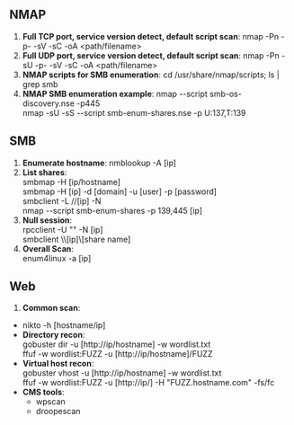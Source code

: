 ## NMAP
1) **Full TCP port, service version detect, default script scan**: nmap -Pn -p- -sV -sC <IP> -oA <path/filename>    
2) **Full UDP port, service version detect, default script scan**: nmap -Pn -sU -p- -sV -sC <IP> -oA <path/filename>    
3) **NMAP scripts for SMB enumeration**: cd /usr/share/nmap/scripts; ls |  grep smb    
4) **NMAP SMB enumeration example**: nmap --script smb-os-discovery.nse -p445 <target>    
                                     nmap -sU -sS --script smb-enum-shares.nse -p U:137,T:139 <host>    
## SMB
1) **Enumerate hostname**: nmblookup -A [ip]    
2) **List shares**:    
      smbmap -H [ip/hostname]    
      smbmap -H [ip] -d [domain] -u [user] -p [password]    
      smbclient -L //[ip] -N    
      nmap --script smb-enum-shares -p 139,445 [ip]    
3) **Null session**:    
      rpcclient -U "" -N [ip]    
      smbclient \\\\[ip]\\[share name]    
4) **Overall Scan**:    
      enum4linux -a [ip]    
## Web
1) **Common scan**:
  - nikto -h [hostname/ip]
  - **Directory recon**:     
                         gobuster dir -u [http://ip/hostname] -w wordlist.txt    
                         ffuf -w wordlist:FUZZ -u [http://ip/hostname]/FUZZ    
  - **Virtual host recon**:     
                         gobuster vhost -u [http://ip/hostname] -w wordlist.txt    
                         ffuf -w wordlist:FUZZ -u [http://ip/] -H "FUZZ.hostname.com" -fs/fc    
  - **CMS tools**:    
    - wpscan    
    - droopescan    
  
